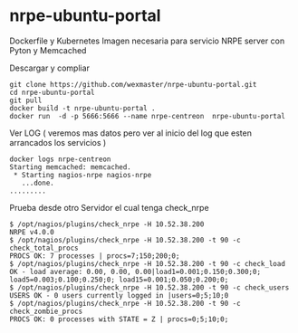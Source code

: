 # nrpe-ubuntu-portal
Dockerfile y Kubernetes Imagen necesaria para servicio NRPE server con Pyton y Memcached

Descargar y compliar
```
git clone https://github.com/wexmaster/nrpe-ubuntu-portal.git
cd nrpe-ubuntu-portal
git pull
docker build -t nrpe-ubuntu-portal .
docker run  -d -p 5666:5666 --name nrpe-centreon  nrpe-ubuntu-portal
```

Ver LOG ( veremos mas datos pero ver al inicio del log que esten arrancados los servicios )
```
docker logs nrpe-centreon
Starting memcached: memcached.
 * Starting nagios-nrpe nagios-nrpe
   ...done.
.........
```

Prueba desde otro Servidor el cual tenga check_nrpe

```
$ /opt/nagios/plugins/check_nrpe -H 10.52.38.200 
NRPE v4.0.0
$ /opt/nagios/plugins/check_nrpe -H 10.52.38.200 -t 90 -c check_total_procs
PROCS OK: 7 processes | procs=7;150;200;0;
$ /opt/nagios/plugins/check_nrpe -H 10.52.38.200 -t 90 -c check_load
OK - load average: 0.00, 0.00, 0.00|load1=0.001;0.150;0.300;0; load5=0.003;0.100;0.250;0; load15=0.001;0.050;0.200;0; 
$ /opt/nagios/plugins/check_nrpe -H 10.52.38.200 -t 90 -c check_users
USERS OK - 0 users currently logged in |users=0;5;10;0
$ /opt/nagios/plugins/check_nrpe -H 10.52.38.200 -t 90 -c check_zombie_procs
PROCS OK: 0 processes with STATE = Z | procs=0;5;10;0;
